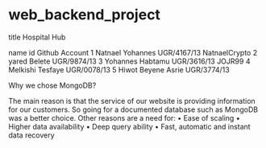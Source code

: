 # web_backend_project


title Hospital Hub

   name                                       id               Github Account
1 Natnael Yohannes                       UGR/4167/13           NatnaelCrypto
2 yared Belete                           UGR/9874/13
3 Yohannes Habtamu                       UGR/3616/13           JOJR99
4 Melkishi Tesfaye                       UGR/0078/13
5 Hiwot Beyene Asrie                     UGR/3774/13


Why we chose MongoDB?

The main reason is that the service of our website is providing information for our customers. So going for a documented database such as MongoDB was a better choice.
Other reasons are a need for:
•	Ease of scaling
•	Higher data availability
•	Deep query ability
•	Fast, automatic and instant data recovery


